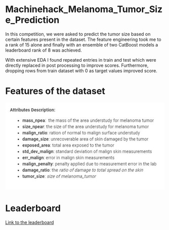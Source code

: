 # Machinehack_Melanoma_Tumor_Size_Prediction

In this competition, we were asked to predict the tumor size based on certain features present in the dataset. The feature engineering took me to a rank of 15 alone and finally with an ensemble of two CatBoost models a leaderboard rank of 8 was achieved.

With extensive EDA I found repeated entries in train and test which were directly replaced in post processing to improve scores. Furthermore, dropping rows from train dataset with 0 as target values improved score.

# Features of the dataset
![Features](mh_feature_list.JPG)

# Leaderboard
[Link to the leaderboard](https://www.machinehack.com/hackathons/melanoma_tumor_size_prediction_weekend_hackathon_15)

